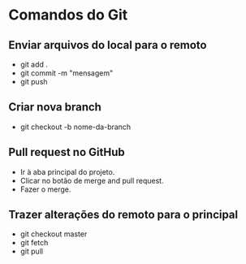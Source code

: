 # Comandos do Git

## Enviar arquivos do local para o remoto

- git add .
- git commit -m "mensagem"
- git push

## Criar nova branch

- git checkout -b nome-da-branch

## Pull request no GitHub

- Ir à aba principal do projeto.
- Clicar no botão de merge and pull request.
- Fazer o merge.

## Trazer alterações do remoto para o principal

- git checkout master
- git fetch
- git pull